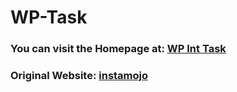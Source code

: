 # WP-Task
###  You can visit the Homepage at: <a href="https://wp-task.vercel.app/" target="_blank">WP Int Task</a>
### Original Website: <a href="https://www.instamojo.com/" target="_blank">instamojo</a>
